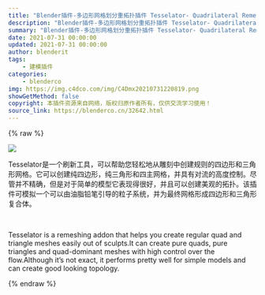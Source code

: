 ```yaml
---
title: "Blender插件-多边形网格划分重拓扑插件 Tesselator- Quadrilateral Remeshing v1.28"
description: "Blender插件-多边形网格划分重拓扑插件 Tesselator- Quadrilateral Remeshing v1.28"
summary: "Blender插件-多边形网格划分重拓扑插件 Tesselator- Quadrilateral Remeshing v1.28"
date: 2021-07-31 00:00:00
updated: 2021-07-31 00:00:00
author: blenderit
tags: 
    - 建模插件
categories:
    - blenderco
img: https://img.c4dco.com/img/C4Dmx20210731220819.png
showGetMethod: false
copyright: 本插件资源来自网络，版权归原作者所有，仅供交流学习使用！
source_link: https://blenderco.cn/32642.html
---
```


{% raw %}
<p><img class="aligncenter" src="https://img.c4dco.com/img/C4Dmx20210731220819.png"></p><p>Tesselator是一个刷新工具，可以帮助您轻松地从雕刻中创建规则的四边形和三角形网格。它可以创建纯四边形，纯三角形和四主网格，并具有对流的高度控制。尽管并不精确，但是对于简单的模型它表现得很好，并且可以创建美观的拓扑。该插件可模拟一个可以由油脂铅笔引导的粒子系统，并为最终网格形成四边形和三角形复合体。</p><p> </p><p>Tesselator is a remeshing addon that helps you create regular quad and triangle meshes easily out of sculpts.It can create pure quads, pure triangles and quad-dominant meshes with high control over the flow.Although it’s not exact, it performs pretty well for simple models and can create good looking topology.</p>
<div style="display: none">blenderco</div>
{% endraw %}
